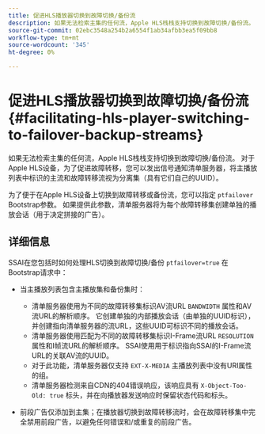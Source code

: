 ```yaml
---
title: 促进HLS播放器切换到故障切换/备份流
description: 如果无法检索主集的任何流，Apple HLS栈栈支持切换到故障切换/备份流。 对于Apple HLS设备，为了促进故障转移，您可以发出信号通知清单服务器，将主播放列表中标识的主流和故障转移流视为分离集（具有它们自己的UUID）。
source-git-commit: 02ebc3548a254b2a6554f1ab34afbb3ea5f09bb8
workflow-type: tm+mt
source-wordcount: '345'
ht-degree: 0%

---
```


# 促进HLS播放器切换到故障切换/备份流 {#facilitating-hls-player-switching-to-failover-backup-streams}

如果无法检索主集的任何流，Apple HLS栈栈支持切换到故障切换/备份流。 对于Apple HLS设备，为了促进故障转移，您可以发出信号通知清单服务器，将主播放列表中标识的主流和故障转移流视为分离集（具有它们自己的UUID）。

为了便于在Apple HLS设备上切换到故障转移或备份流，您可以指定 `ptfailover` Bootstrap参数。 如果提供此参数，清单服务器将为每个故障转移集创建单独的播放会话（用于决定拼接的广告）。

## 详细信息

SSAI在您包括时如何处理HLS切换到故障切换/备份 `ptfailover=true` 在Bootstrap请求中：

* 当主播放列表包含主播放集和备份集时：

   * 清单服务器使用为不同的故障转移集标识AV流URL `BANDWIDTH` 属性和AV流URL的解析顺序。 它创建单独的内部播放会话（由单独的UUID标识），并创建指向清单服务器的流URL，这些UUID可标识不同的播放会话。
   * 清单服务器使用匹配为不同的故障转移集标识I-Frame流URL `RESOLUTION` 属性和I帧流URL的解析顺序。 SSAI使用用于标识指向SSAI的I-Frame流URL的关联AV流的UUID。
   * 对于此功能，清单服务器仅支持 `EXT-X-MEDIA` 主播放列表中没有URI属性的组。
   * 清单服务器检测来自CDN的404错误响应，该响应具有 `X-Object-Too-Old: true` 标头，并在向播放器发送响应时保留状态代码和标头。

* 前段广告仅添加到主集；在播放器切换到故障转移流时，会在故障转移集中完全禁用前段广告，以避免任何错误和/或重复的前段广告。

